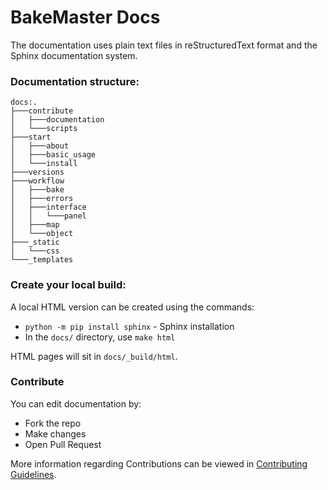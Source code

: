 # BakeMaster Docs

The documentation uses plain text files in reStructuredText format and the Sphinx documentation system.

### Documentation structure:
```
docs:.
├───contribute
│   ├───documentation
│   └───scripts
├───start
│   ├───about
│   ├───basic_usage
│   └───install
├───versions
├───workflow
│   ├───bake
│   ├───errors
│   ├───interface
│   │   └───panel
│   ├───map
│   └───object
├───_static
│   └───css
└───_templates
```

### Create your local build:

A local HTML version can be created using the commands:

- `python -m pip install sphinx` - Sphinx installation
- In the `docs/` directory, use `make html`

HTML pages will sit in `docs/_build/html`.

### Contribute

You can edit documentation by:

- Fork the repo
- Make changes
- Open Pull Request

More information regarding Contributions can be viewed in <a href="https://bakemaster-blender-addon.readthedocs.io/en/latest/contribute/index.html">Contributing Guidelines</a>.